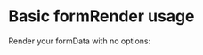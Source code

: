 # Basic formRender usage

Render your formData with no options:
<p data-height="300" data-theme-id="22927" data-slug-hash="vGBWxO" data-default-tab="js,result" data-user="kevinchappell" data-embed-version="2" class="codepen"></p>

